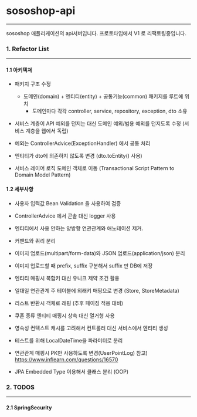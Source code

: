 # sososhop-api

---

sososhop 애플리케이션의 api서버입니다. 
프로토타입에서 V1 로 리팩토링중입니다.


### 1. Refactor List 

---

#### 1.1 아키텍쳐 

* 패키지 구조 수정 
  * 도메인(domain) + 엔티티(entity) + 공통기능(common) 패키지를 루트에 위치
    * 도메인마다 각각 controller, service, repository, exception, dto 소유
    
* 서비스 계층이 API 예외를 던지는 대신 도메인 예외/범용 예외를 던지도록 수정 (서비스 계층을 웹에서 독립)

* 예외는 ControllerAdvice(ExceptionHandler) 에서 공통 처리

* 엔티티가 dto에 의존하지 않도록 변경 (dto.toEntity() 사용)

* 서비스 레이어 로직 도메인 객체로 이동 (Transactional Script Pattern to Domain Model Pattern)

#### 1.2 세부사항

* 사용자 입력값 Bean Validation 을 사용하여 검증 

* ControllerAdvice 에서 콘솔 대신 logger 사용

* 엔티티에서 사용 안하는 양방향 연관관계와 애노테이션 제거.  

* 커맨드와 쿼리 분리

* 이미지 업로드(multipart/form-data)와 JSON 업로드(application/json) 분리 

* 이미지 업로드할 때 prefix, suffix 구분해서 suffix 만 DB에 저장

* 엔티티 매핑시 복합키 대신 유니크 제약 조건 활용

* 일대일 연관관계 주 테이블에 외래키 매핑으로 변경 (Store, StoreMetadata)

* 리스트 반환시 객체로 래핑 (추후 페이징 적용 대비)

* 쿠폰 종류 엔티티 매핑시 상속 대신 열거형 사용

* 영속성 컨텍스트 캐시를 고려해서 컨트롤러 대신 서비스에서 엔티티 생성

* 테스트를 위해 LocalDateTime을 파라미터로 분리

* 연관관계 매핑시 PK만 사용하도록 변경(UserPointLog) 참고) https://www.inflearn.com/questions/16570

* JPA Embedded Type 이용해서 클래스 분리 (OOP) 


### 2. TODOS

---

#### 2.1 SpringSecurity 